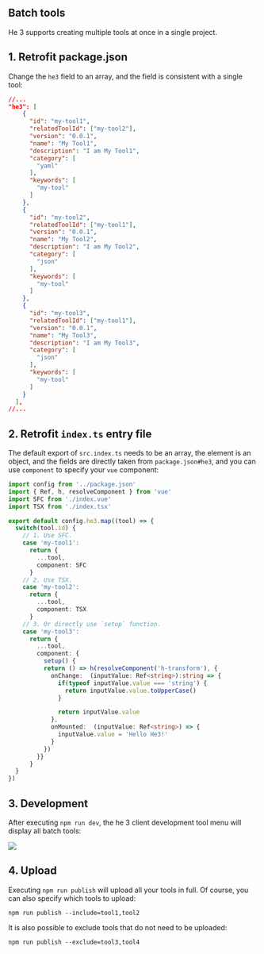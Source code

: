 ## Batch tools

He 3 supports creating multiple tools at once in a single project.

## 1. Retrofit package.json

Change the `he3` field to an array, and the field is consistent with a single tool:

```json
//...
"he3": [
    {
      "id": "my-tool1",
      "relatedToolId": ["my-tool2"],
      "version": "0.0.1",
      "name": "My Tool1",
      "description": "I am My Tool1",
      "category": [
        "yaml"
      ],
      "keywords": [
        "my-tool"
      ]
    },
    {
      "id": "my-tool2",
      "relatedToolId": ["my-tool1"],
      "version": "0.0.1",
      "name": "My Tool2",
      "description": "I am My Tool2",
      "category": [
        "json"
      ],
      "keywords": [
        "my-tool"
      ]
    },
    {
      "id": "my-tool3",
      "relatedToolId": ["my-tool1"],
      "version": "0.0.1",
      "name": "My Tool3",
      "description": "I am My Tool3",
      "category": [
        "json"
      ],
      "keywords": [
        "my-tool"
      ]
    }
  ],
//...
```

## 2. Retrofit `index.ts` entry file

The default export of `src.index.ts` needs to be an array, the element is an object, and the fields are directly taken from `package.json#he3`, and you can use `component` to specify your `vue` component:

```typescript
import config from '../package.json'
import { Ref, h, resolveComponent } from 'vue'
import SFC from './index.vue'
import TSX from './index.tsx'

export default config.he3.map((tool) => {
  switch(tool.id) {
    // 1. Use SFC.
    case 'my-tool1':
      return {
        ...tool,
        component: SFC
      }
    // 2. Use TSX.
    case 'my-tool2':
      return {
        ...tool,
        component: TSX
      }
    // 3. Or directly use `setup` function.
    case 'my-tool3':
      return {
        ...tool,
        component: {
          setup() {
          return () => h(resolveComponent('h-transform'), {
            onChange:  (inputValue: Ref<string>):string => {
              if(typeof inputValue.value === 'string') {
                return inputValue.value.toUpperCase()
              }

              return inputValue.value
            },
            onMounted:  (inputValue: Ref<string>) => {
              inputValue.value = 'Hello He3!'
            }
          })
        }}
      }
  }
})
```

## 3. Development

After executing `npm run dev`, the he 3 client development tool menu will display all batch tools:

![](/guide/advance/2.png)

## 4. Upload

Executing `npm run publish` will upload all your tools in full. Of course, you can also specify which tools to upload:

```shell
npm run publish --include=tool1,tool2
```

It is also possible to exclude tools that do not need to be uploaded:

```shell
npm run publish --exclude=tool3,tool4
```
